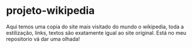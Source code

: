 # projeto-wikipedia
Aqui temos uma copia do site mais visitado do mundo o wikipedia, toda a estilização, links, textos são exatamente igual
ao site original. Está no meu repositorio vá dar uma olhada!
